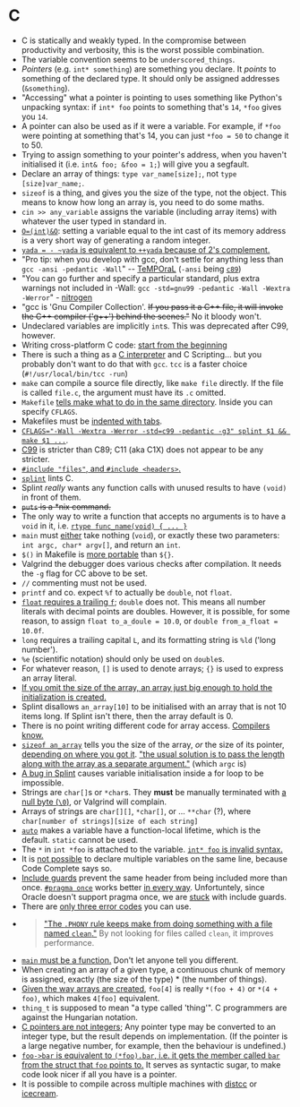 # C

- C is statically and weakly typed. In the compromise between productivity and verbosity, this is the worst possible combination.
- The variable convention seems to be `underscored_things`.
- _Pointers_ (e.g. `int* something`) are something you declare. It _points_ to something of the declared type. It should only be assigned addresses (`&something`).
- "Accessing" what a pointer is pointing to uses something like Python's unpacking syntax: if `int* foo` points to something that's `14`, `*foo` gives you `14`.
- A pointer can also be used as if it were a variable. For example, if `*foo` were pointing at something that's 14, you can just `*foo = 50` to change it to 50.
- Trying to assign something to your pointer's address, when you haven't initialised it (i.e. `int& foo; &foo = 1;`) will give you a segfault.
- Declare an array of things: `type var_name[size];`, not `type [size]var_name;`.
- `sizeof` is a thing, and gives you the size of the type, not the object. This means to know how long an array is, you need to do some maths.
- `cin >> any_variable` assigns the variable (including array items) with whatever the user typed in standard in.
- [`O=(int)&O`](https://github.com/duckythescientist/obfuscatedLife/blob/master/remarks.md#int-_2048ointo______): setting a variable equal to the int cast of its memory address is a very short way of generating a random integer.
- [`yada = - ~yada` is equivalent to `++yada` because of 2's complement.](https://github.com/duckythescientist/obfuscatedLife/blob/master/remarks.md#while__-__2048___oo0x41c64e6d123450x7fffffff1024150)
- "Pro tip: when you develop with gcc, don't settle for anything less than `gcc -ansi -pedantic -Wall`" -- [TeMPOraL](https://news.ycombinator.com/item?id=7156405) (`-ansi` being [`c89`](http://stackoverflow.com/questions/10300114/should-i-use-ansi-or-explicit-std-as-compiler-flags))
- "You can go further and specify a particular standard, plus extra warnings not included in -Wall: `gcc -std=gnu99 -pedantic -Wall -Wextra -Werror`" - [nitrogen](https://news.ycombinator.com/item?id=7156405)
- "gcc is 'Gnu Compiler Collection'. ~~If you pass it a C++ file, it will invoke the C++ compiler ('g++') behind the scenes."~~ No it bloody won't.
- Undeclared variables are implicitly `int`s. This was deprecated after C99, however.
- Writing cross-platform C code: [start from the beginning](http://www.ski-epic.com/source_code_essays/ten_rules_for_writing_cross_platform_c_source_code.html)
- There is such a thing as a [C interpreter](http://www.reddit.com/r/programming/comments/2latu2/c4_c_in_4_functions/clt70uk) and C Scripting... but you probably don't want to do that with `gcc`. `tcc` is a faster choice (`#!/usr/local/bin/tcc -run`)
- `make` can compile a source file directly, like `make file` directly. If the file is called `file.c`, the argument must have its `.c` omitted.
- `Makefile` [tells make what to do in the same directory](http://c.learncodethehardway.org/book/ex2.html). Inside you can specify `CFLAGS`.
- Makefiles must be [indented with tabs](http://stackoverflow.com/questions/2131213/can-you-make-valid-makefiles-without-tab-characters).
- [`CFLAGS="-Wall -Wextra -Werror -std=c99 -pedantic -g3" splint $1 && make $1 ...`](http://stackoverflow.com/a/2574456/1558430).
- [C99](https://en.wikipedia.org/wiki/C99) is stricter than C89; C11 (aka C1X) does not appear to be any stricter.
- [`#include "files"`, and `#include <headers>`.](http://stackoverflow.com/a/50266/1558430)
- [`splint`](http://splint.org/) lints C.
- Splint _really_ wants any function calls with unused results to have `(void)` in front of them.
- ~~`puts` is a \*nix command.~~
- The only way to write a function that accepts no arguments is to have a `void` in it, i.e. [`rtype func_name(void) { ... }`](http://stackoverflow.com/a/3156437/1558430)
- `main` must [either](http://stackoverflow.com/questions/3156423/why-dont-we-use-void-in-main#comment3246503_3156423) take nothing (`void`), or exactly these two parameters: `int argc, char* argv[]`, and return an `int`.
- `$()` in Makefile is [more portable](http://stackoverflow.com/questions/2214575/passing-arguments-to-make-run#comment2167270_2214593) than `${}`.
- Valgrind the debugger does various checks after compilation. It needs the `-g` flag for CC above to be set.
- `//` commenting must not be used.
- `printf` and co. expect `%f` to actually be `double`, not `float`.
- [`float` requires a trailing `f`](http://stackoverflow.com/a/5026592/1558430); `double` does not. This means all number literals with decimal points are doubles. However, it is possible, for some reason, to assign `float to_a_doule = 10.0`, or `double from_a_float = 10.0f`.
- `long` requires a trailing capital `L`, and its formatting string is `%ld` ('long number').
- `%e` (scientific notation) should only be used on `double`s.
- For whatever reason, `[]` is used to denote arrays; `{}` is used to express an array literal.
- [If you omit the size of the array, an array just big enough to hold the initialization is created.](http://www.tutorialspoint.com/cprogramming/c_arrays.htm)
- Splint disallows `an_array[10]` to be initialised with an array that is not 10 items long. If Splint isn't there, then the array default is 0.
- There is no point writing different code for array access. [Compilers know.](http://stackoverflow.com/questions/4939834/in-c-accessing-my-array-index-is-faster-or-accessing-by-pointer-is-faster)
- [`sizeof an_array`](http://stackoverflow.com/a/204232/1558430) tells you the size of the array, _or_ the size of its pointer, [depending on where you got it](http://stackoverflow.com/a/10349610/1558430). ["the usual solution is to pass the length along with the array as a separate argument."](http://stackoverflow.com/questions/37538/how-do-i-determine-the-size-of-my-array-in-c#comment28408105_10349610) (which `argc` is)
- [A bug in Splint](http://stackoverflow.com/questions/10257470/splint-parse-error-in-for-loop) causes variable initialisation inside a for loop to be impossible.
- Strings are `char[]`s or `*char`s. They **must** be manually terminated with [a null byte (`\0`)](http://stackoverflow.com/questions/18688971/c-char-array-initialization#comment27531014_18688992), or Valgrind will complain.
- Arrays of strings are `char[][]`, `*char[]`, or ... `**char` (?), where `char[number of strings][size of each string]`
- [`auto`](http://stackoverflow.com/questions/2192547/where-is-the-c-auto-keyword-used) makes a variable have a function-local lifetime, which is the default. `static` cannot be used.
- The `*` in `int *foo` is attached to the variable. [`int* foo` is invalid syntax.](http://stackoverflow.com/a/4203080/1558430)
- It is [not possible](http://stackoverflow.com/a/4203948/1558430) to declare multiple variables on the same line, because Code Complete says so.
- [Include guards](https://en.wikipedia.org/wiki/Include_guard) prevent the same header from being included more than once. [`#pragma once`](https://en.wikipedia.org/wiki/Pragma_once) works better [in every way](http://stackoverflow.com/a/6793411/1558430). Unfortuntely, since Oracle doesn't support pragma once, we are [stuck](http://stackoverflow.com/a/1144110/1558430) with include guards.
- There are [only three error codes](https://en.wikipedia.org/wiki/Errno.h) you can use.
- > ["The `.PHONY` rule keeps make from doing something with a file named `clean`."](http://www.cs.colby.edu/maxwell/courses/tutorials/maketutor/) By not looking for files called `clean`, it improves performance.
- [`main` must be a function.](http://stackoverflow.com/questions/33305574/why-does-const-int-main-195-result-in-a-working-program-but-without-the-const) Don't let anyone tell you different.
- When creating an array of a given type, a continuous chunk of memory is assigned, exactly (the size of the type) \* (the number of things).
- [Given the way arrays are created](http://stackoverflow.com/questions/381542/with-c-arrays-why-is-it-the-case-that-a5-5a), `foo[4]` is really `*(foo + 4)` or `*(4 + foo)`, which makes `4[foo]` equivalent.
- `thing_t` is supposed to mean "a type called 'thing'". C programmers are against the Hungarian notation.
- [C pointers are not integers](http://nullprogram.com/blog/2016/05/30/); Any pointer type may be converted to an integer type, but the result depends on implementation. (If the pointer is a large negative number, for example, then the behaviour is undefined.)
- [`foo->bar` is equivalent to `(*foo).bar`, i.e. it gets the member called `bar` from the struct that `foo` points to.](http://stackoverflow.com/a/2575050/1558430) It serves as syntactic sugar, to make code look nicer if all you have is a pointer.
- It is possible to compile across multiple machines with [distcc](https://github.com/distcc/distcc) or [icecream](https://github.com/icecc/icecream).
